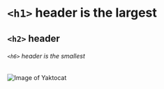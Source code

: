 # `<h1>` header is the largest

## `<h2>` header

###### `<h6>` header is the smallest


![Image of Yaktocat](https://octodex.github.com/images/yaktocat.png)
